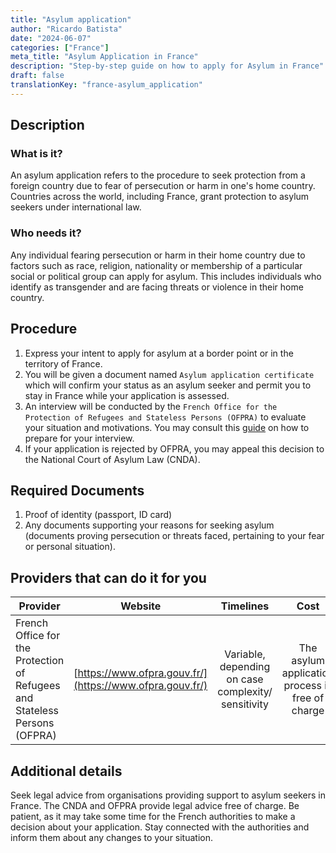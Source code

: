 ```yaml
---
title: "Asylum application"
author: "Ricardo Batista"
date: "2024-06-07"
categories: ["France"]
meta_title: "Asylum Application in France"
description: "Step-by-step guide on how to apply for Asylum in France"
draft: false
translationKey: "france-asylum_application"
---
```


## Description
### What is it?
An asylum application refers to the procedure to seek protection from a foreign country due to fear of persecution or harm in one's home country. Countries across the world, including France, grant protection to asylum seekers under international law.

### Who needs it?
Any individual fearing persecution or harm in their home country due to factors such as race, religion, nationality or membership of a particular social or political group can apply for asylum. This includes individuals who identify as transgender and are facing threats or violence in their home country.

## Procedure
1. Express your intent to apply for asylum at a border point or in the territory of France.
2. You will be given a document named `Asylum application certificate` which will confirm your status as an asylum seeker and permit you to stay in France while your application is assessed.
3. An interview will be conducted by the `French Office for the Protection of Refugees and Stateless Persons (OFPRA)` to evaluate your situation and motivations. You may consult this [guide](https://www.ofpra.gouv.fr/en/asylum/the-rights-and-duties-of-asylum-seekers) on how to prepare for your interview. 
4. If your application is rejected by OFPRA, you may appeal this decision to the National Court of Asylum Law (CNDA).

## Required Documents
1. Proof of identity (passport, ID card)
2. Any documents supporting your reasons for seeking asylum (documents proving persecution or threats faced, pertaining to your fear or personal situation).

## Providers that can do it for you

| Provider        |     Website     |     Timelines    |       Cost      |
| --------------- | --------------- |  :-------------: | :-------------: |
| French Office for the Protection of Refugees and Stateless Persons (OFPRA)      |  [https://www.ofpra.gouv.fr/](https://www.ofpra.gouv.fr/)       |      Variable, depending on case complexity/ sensitivity      |        The asylum application process is free of charge       |

## Additional details
Seek legal advice from organisations providing support to asylum seekers in France. The CNDA and OFPRA provide legal advice free of charge. Be patient, as it may take some time for the French authorities to make a decision about your application. Stay connected with the authorities and inform them about any changes to your situation.
